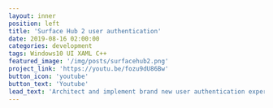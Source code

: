```yaml
---
layout: inner
position: left
title: 'Surface Hub 2 user authentication'
date: 2019-08-16 02:00:00
categories: development
tags: Windows10 UI XAML C++
featured_image: '/img/posts/surfacehub2.png'
project_link: 'https://youtu.be/fozu9dU86Bw'
button_icon: 'youtube'
button_text: 'Youtube'
lead_text: 'Architect and implement brand new user authentication experience for Surface hub 2 and next generation Windows products.'
---
```

